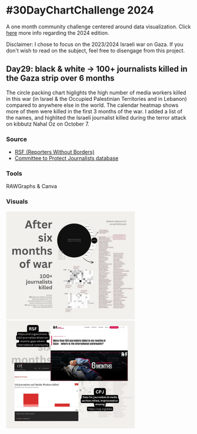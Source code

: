 # #30DayChartChallenge 2024

A one month community challenge centered around data visualization.
Click [here](https://github.com/30DayChartChallenge/Edition2024) more info regarding the 2024 edition.

Disclaimer: I chose to focus on the 2023/2024 Israeli war on Gaza. If you don't wish to read on the subject, feel free to disengage from this project.

## Day29: black & white -> 100+ journalists killed in the Gaza strip over 6 months
The circle packing chart higlights the high number of media workers killed in this war (in Israel & the Occupied Palestinian Territories and in Lebanon) compared to anywhere else in the world.
The calendar heatmap shows more of them were killed in the first 3 months of the war.
I added a list of the names, and highlited the Israeli journalist killed during the terror attack on kibbutz Nahal Oz on October 7.

### Source
* [RSF (Reporters Without Borders)](https://rsf.org/en/more-100-journalists-killed-six-months-gaza-where-international-community)
* [Committee to Protect Journalists database](https://cpj.org/data/)

### Tools
RAWGraphs & Canva

### Visuals
<div>
<img src="journalists-killed-2023-24/slide1.jpg" alt="100+ journalists killed in 6 months, circle packing chart & calendar heatmap" width="350"/>
<img src="journalists-killed-2023-24/slide2.jpg" alt="100+ journalists killed in 6 months, sources / info" width="350"/>
</div>

